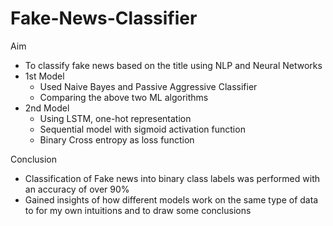 # Fake-News-Classifier

Aim
  - To classify fake news based on the title using NLP and Neural Networks
- 1st Model
    - Used Naive Bayes and Passive Aggressive Classifier
    - Comparing the above two ML algorithms
- 2nd Model
    - Using LSTM, one-hot representation
    - Sequential model with sigmoid activation function
    - Binary Cross entropy as loss function

Conclusion
  - Classification of Fake news into binary class labels was performed with an accuracy of over 90%
  - Gained insights of how different models work on the same type of data to for my own intuitions and to draw some conclusions
